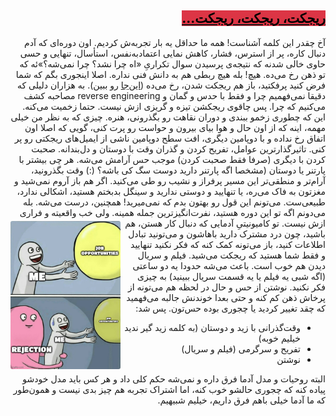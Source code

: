 <h2 id="refer" dir="rtl"><a class="header" href="#refer"><mark style="background-color:#DC3545">ریجکت، ریجکت، ریجکت...</mark></a></h2>

<p dir="rtl">
آخ چقدر این کلمه آشناست! همه ما حداقل یه بار تجربه‌ش کردیم. اون دوره‌ای که آدم دنبال کاره، پر از استرس، فشار، کاهش نمایی اعتماد‌به‌نفس، استأسال، تنهایی و حسی حاوی خالی شدنه که نتیجه‌ی پرسیدن سوال تکراریِ «اه چرا نشد؟ چرا نمی‌شه؟»ئه که تو ذهن رخ می‌ده. هیچ! بله هیچ ربطی هم به دانش فنی نداره. اصلا اینجوری بگم که شما فرض کنید پرفکتید، باز هم ریجکت شدن، رخ می‌ده (<a href="https://rejected.us/">این‌جا</a> رو ببین). به هزاران دلیلی که دقیقا نمی‌فهمیم چرا و فقط با حدس و گمان و reverse engineering مصاحبه کشف می‌کنیم که چرا. پس چاقوی ریجکشن تیزه و گریزی ازش نیست. حتما زخمیت می‌کنه. این که چطوری زخمو ببندی و دوران نقاهت رو بگذرونی، هنره. چیزی که به نظر من خیلی مهمه، اینه که از اون حال و هوا بیای بیرون و حواست رو پرت کنی، گویی که اصلا اون اتفاق رخ نداده و با دوپامین دیگری، افت سطح دوپامین ناشی از ایمیل‌های ریجکتی رو پر کنی. تاثیرگذارترین عوامل، تفریح کردن و گذران وقت با دوستان و دل‌بندانه. صحبت کردن با دیگری (صرفا فقط صحبت کردن) موجب حس آرامش می‌شه. هر چی بیشتر با پارتنر یا دوستان (مشخصا اگه پارتنر دارید دوست سگ کی باشه؟ (:) وقت بگذرونید، آرام‌تر و منطقی‌تر این مسیر پرفراز و نشیب رو طی می‌کنید. اگر هم باز آروم نمی‌شید و مغزتون به فاک می‌ره، یا تنهایید و دوستی ندارید و سینگل بدبختم هستید، اشکالی ندارد، طبیعی‌ست. می‌تونم این قول رو بهتون بدم که نمی‌میرید! همچنین، درست می‌شه. بله می‌دونم اگه تو این دوره هستید، نفرت‌انگیزترین جمله همینه.
<img src="assets/rejection_meme.jpg" alt="rejection_meme" style="float:left; max-width: 35%; height:auto; border-radius: 3px; margin-top: 5px; margin-right: 5px">
 ولی خب واقعیته و فراری ازش نیست. تو کامیونیتیِ آدمایی که دنبال کار هستن، هم باشید، چون درد مشترک دارید باهاشون و می‌تونید تبادل اطلاعات کنید، باز می‌تونه کمک کنه که فکر نکنید تنهایید و فقط شما هستید که ریجکت می‌شید. فیلم و سریال دیدن هم خوب است. باعث می‌شه حدودا یه دو ساعتی (اگه شبی یه فیلم یا یه قسمت سریال ببینید) به چیزی فکر نکنید. نوشتن از حس و حال در لحظه هم می‌تونه از پرخاش ذهن کم کنه و حتی بعدا خوندنش جالبه می‌فهمید که چقد تغییر کردید یا چجوری بوده حس‌تون. پس شد:

</p>
<ul dir="rtl">
	<li>وقت‌گذرانی با زید و دوستان (به کلمه زید گیر ندید خیلیم خوبه)</li>
	<li>تفریح و سرگرمی (فیلم و سریال)</li>
	<li>نوشتن</li>
</ul>

<p dir="rtl">
البته روحیات و مدل آدما فرق داره و نمی‌شه حکم کلی داد و هر کس باید مدل خودشو پیاده کنه که چجوری حالشو خوب کنه، اما اشتراک تجربه‌ هم چیز بدی نیست و همون‌طور که ما آدما خیلی باهم فرق داریم، خیلیم شبیهیم.
</p>

